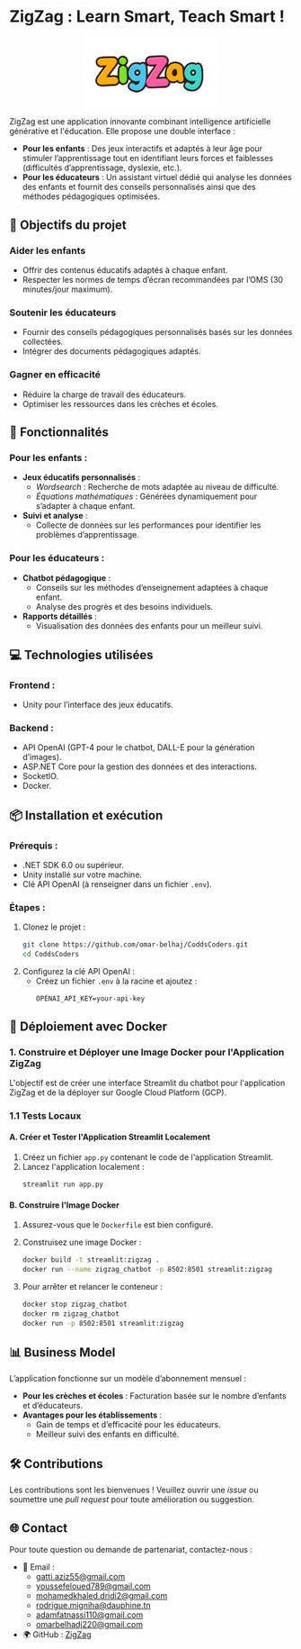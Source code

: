 # ZigZag : Learn Smart, Teach Smart !

<p align="center">
  <img src="Logo.png" alt="Logo" width="250">
</p>


ZigZag est une application innovante combinant intelligence artificielle générative et l'éducation. Elle propose une double interface :

- **Pour les enfants** : Des jeux interactifs et adaptés à leur âge pour stimuler l’apprentissage tout en identifiant leurs forces et faiblesses (difficultés d’apprentissage, dyslexie, etc.).
- **Pour les éducateurs** : Un assistant virtuel dédié qui analyse les données des enfants et fournit des conseils personnalisés ainsi que des méthodes pédagogiques optimisées.

## 🌟 Objectifs du projet

### Aider les enfants
- Offrir des contenus éducatifs adaptés à chaque enfant.
- Respecter les normes de temps d’écran recommandées par l’OMS (30 minutes/jour maximum).

### Soutenir les éducateurs
- Fournir des conseils pédagogiques personnalisés basés sur les données collectées.
- Intégrer des documents pédagogiques adaptés.

### Gagner en efficacité
- Réduire la charge de travail des éducateurs.
- Optimiser les ressources dans les crèches et écoles.

## 🔀 Fonctionnalités

### Pour les enfants :
- **Jeux éducatifs personnalisés** :
  - *Wordsearch* : Recherche de mots adaptée au niveau de difficulté.
  - *Équations mathématiques* : Générées dynamiquement pour s’adapter à chaque enfant.
- **Suivi et analyse** :
  - Collecte de données sur les performances pour identifier les problèmes d’apprentissage.

### Pour les éducateurs :
- **Chatbot pédagogique** :
  - Conseils sur les méthodes d’enseignement adaptées à chaque enfant.
  - Analyse des progrès et des besoins individuels.
- **Rapports détaillés** :
  - Visualisation des données des enfants pour un meilleur suivi.

## 💻 Technologies utilisées

### Frontend :
- Unity pour l’interface des jeux éducatifs.

### Backend :
- API OpenAI (GPT-4 pour le chatbot, DALL-E pour la génération d’images).
- ASP.NET Core pour la gestion des données et des interactions.
- SocketIO.
- Docker.

## 📦 Installation et exécution

### Prérequis :
- .NET SDK 6.0 ou supérieur.
- Unity installé sur votre machine.
- Clé API OpenAI (à renseigner dans un fichier `.env`).

### Étapes :

1. Clonez le projet :
   ```bash
   git clone https://github.com/omar-belhaj/CoddsCoders.git
   cd CoddsCoders
   ```
2. Configurez la clé API OpenAI :
   - Créez un fichier `.env` à la racine et ajoutez :
     ```
     OPENAI_API_KEY=your-api-key
     ```

## 🚀 Déploiement avec Docker

### 1. Construire et Déployer une Image Docker pour l'Application ZigZag
L'objectif est de créer une interface Streamlit du chatbot pour l'application ZigZag et de la déployer sur Google Cloud Platform (GCP).

### 1.1 Tests Locaux

#### **A. Créer et Tester l'Application Streamlit Localement**
1. Créez un fichier `app.py` contenant le code de l'application Streamlit.
2. Lancez l'application localement :
   ```bash
   streamlit run app.py
   ```

#### **B. Construire l'Image Docker**
1. Assurez-vous que le `Dockerfile` est bien configuré.
2. Construisez une image Docker :
   ```bash
   docker build -t streamlit:zigzag .
   docker run --name zigzag_chatbot -p 8502:8501 streamlit:zigzag
   ```

3. Pour arrêter et relancer le conteneur :
   ```bash
   docker stop zigzag_chatbot
   docker rm zigzag_chatbot
   docker run -p 8502:8501 streamlit:zigzag
   ```

## 📊 Business Model

L’application fonctionne sur un modèle d’abonnement mensuel :
- **Pour les crèches et écoles** : Facturation basée sur le nombre d’enfants et d’éducateurs.
- **Avantages pour les établissements** :
  - Gain de temps et d’efficacité pour les éducateurs.
  - Meilleur suivi des enfants en difficulté.

## 🛠 Contributions

Les contributions sont les bienvenues ! Veuillez ouvrir une *issue* ou soumettre une *pull request* pour toute amélioration ou suggestion.

## 🌐 Contact

Pour toute question ou demande de partenariat, contactez-nous :

- 📧 Email :
  - gatti.aziz55@gmail.com
  - youssefeloued789@gmail.com
  - mohamedkhaled.dridi2@gmail.com
  - rodrigue.migniha@dauphine.tn
  - adamfatnassi110@gmail.com
  - omarbelhadj220@gmail.com
- 🌍 GitHub : [ZigZag](https://github.com/omar-belhaj/CoddsCoders)
